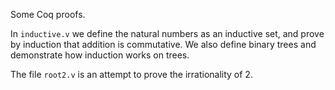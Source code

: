 Some Coq proofs.

In `inductive.v` we define the natural numbers as an inductive set, and prove by induction that addition is commutative. We also define binary trees and demonstrate how induction works on trees.

The file `root2.v` is an attempt to prove the irrationality of 2.
